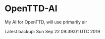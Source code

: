 # OpenTTD-AI
My AI for OpenTTD, will use primarily air

Latest backup: Sun Sep 22 09:39:01 UTC 2019
